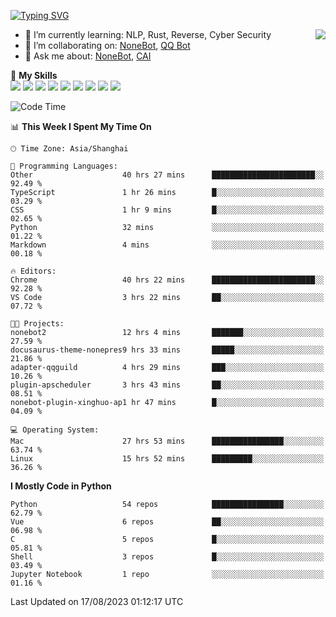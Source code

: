 [![Typing SVG](https://readme-typing-svg.herokuapp.com?size=25&duration=2500&color=8C43EA&vCenter=true&width=200&height=40&lines=Hi+there+%F0%9F%91%8B%F0%9F%8F%BB;I'm+yanyongyu)](https://git.io/typing-svg)

<a href="#">
  <img align="right" src="https://github-readme-stats.vercel.app/api?username=yanyongyu&count_private=true&show_icons=true&bg_color=15,f2f7fd,E0EAFC" />
</a>

- 🌱 I’m currently learning: NLP, Rust, Reverse, Cyber Security
- 👯 I’m collaborating on: [NoneBot](https://github.com/nonebot), [QQ Bot](https://github.com/Mrs4s/go-cqhttp)
- 💬 Ask me about: [NoneBot](https://github.com/nonebot), [CAI](https://github.com/cscs181/CAI)

🌟 **My Skills**  
![](https://img.shields.io/badge/-Python-3e74a2?style=flat-square&logo=Python&logoColor=fff)
![](https://img.shields.io/badge/-Node.js-339933?style=flat-square&logo=Node.js&logoColor=fff)
![](https://img.shields.io/badge/-Vue-4fc08d?style=flat-square&logo=Vue.js&logoColor=fff)
![](https://img.shields.io/badge/-React-2d98ce?style=flat-square&logo=React&logoColor=fff)
![](https://img.shields.io/badge/-Docker-2496ED?style=flat-square&logo=Docker&logoColor=fff)
![](https://img.shields.io/badge/-Linux-000000?style=flat-square&logo=Linux&logoColor=fff)
![](https://img.shields.io/badge/-MySQL-4479A1?style=flat-square&logo=MySQL&logoColor=fff)
![](https://img.shields.io/badge/-Redis-DC382D?style=flat-square&logo=Redis&logoColor=fff)
![](https://img.shields.io/badge/-MongoDB-47A248?style=flat-square&logo=MongoDB&logoColor=fff)

<!--START_SECTION:waka-->
![Code Time](http://img.shields.io/badge/Code%20Time-4%2C705%20hrs%2058%20mins-blue)

📊 **This Week I Spent My Time On** 

```text
🕑︎ Time Zone: Asia/Shanghai

💬 Programming Languages: 
Other                    40 hrs 27 mins      ███████████████████████░░   92.49 % 
TypeScript               1 hr 26 mins        █░░░░░░░░░░░░░░░░░░░░░░░░   03.29 % 
CSS                      1 hr 9 mins         █░░░░░░░░░░░░░░░░░░░░░░░░   02.65 % 
Python                   32 mins             ░░░░░░░░░░░░░░░░░░░░░░░░░   01.22 % 
Markdown                 4 mins              ░░░░░░░░░░░░░░░░░░░░░░░░░   00.18 % 

🔥 Editors: 
Chrome                   40 hrs 22 mins      ███████████████████████░░   92.28 % 
VS Code                  3 hrs 22 mins       ██░░░░░░░░░░░░░░░░░░░░░░░   07.72 % 

🐱‍💻 Projects: 
nonebot2                 12 hrs 4 mins       ███████░░░░░░░░░░░░░░░░░░   27.59 % 
docusaurus-theme-nonepres9 hrs 33 mins       █████░░░░░░░░░░░░░░░░░░░░   21.86 % 
adapter-qqguild          4 hrs 29 mins       ███░░░░░░░░░░░░░░░░░░░░░░   10.26 % 
plugin-apscheduler       3 hrs 43 mins       ██░░░░░░░░░░░░░░░░░░░░░░░   08.51 % 
nonebot-plugin-xinghuo-ap1 hr 47 mins        █░░░░░░░░░░░░░░░░░░░░░░░░   04.09 % 

💻 Operating System: 
Mac                      27 hrs 53 mins      ████████████████░░░░░░░░░   63.74 % 
Linux                    15 hrs 52 mins      █████████░░░░░░░░░░░░░░░░   36.26 % 
```

**I Mostly Code in Python** 

```text
Python                   54 repos            ████████████████░░░░░░░░░   62.79 % 
Vue                      6 repos             ██░░░░░░░░░░░░░░░░░░░░░░░   06.98 % 
C                        5 repos             █░░░░░░░░░░░░░░░░░░░░░░░░   05.81 % 
Shell                    3 repos             █░░░░░░░░░░░░░░░░░░░░░░░░   03.49 % 
Jupyter Notebook         1 repo              ░░░░░░░░░░░░░░░░░░░░░░░░░   01.16 % 
```




 Last Updated on 17/08/2023 01:12:17 UTC
<!--END_SECTION:waka-->
